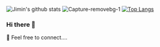 ![Jimin's github stats](https://github-readme-stats.vercel.app/api?username=jimijos&show_icons=true&theme=tokyonight)
![Capture-removebg-1](https://user-images.githubusercontent.com/63320311/99194294-70fa2d00-2776-11eb-879d-e3a64dbd71be.jpeg)
[![Top Langs](https://github-readme-stats.vercel.app/api/top-langs/?username=jimijos)](https://github.com/jimijos/github-readme-stats)

### Hi there 👋
 💬 Feel free to connect....
